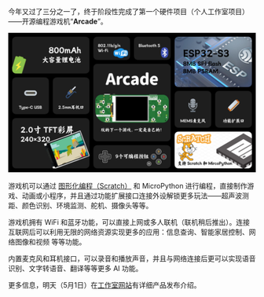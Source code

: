 今年又过了三分之一了，终于阶段性完成了第一个硬件项目（个人工作室项目）——开源编程游戏机“**Arcade**”。

![](_media/arcade.jpg)

游戏机可以通过 [图形化编程（Scratch）](https://make.blockcode.fun/ "BlockCode Playground") 和 MicroPython 进行编程，直接制作游戏、动画或小程序，并且通过功能扩展接口连接外设解锁更多玩法——超声波测距、颜色识别、环境监测、舵机、摄像头等等。

游戏机拥有 WiFi 和蓝牙功能，可以直接上网或多人联机（联机稍后推出）。连接互联网后可以利用无限的网络资源实现更多的应用：信息查询、智能家居控制、网络图像和视频 等等功能。

内置麦克风和耳机接口，可以录音和播放声音，并且与网络连接后更可以实现语音识别、文字转语音、翻译等等更多 AI 功能。

更多信息，明天（5月1日）在[工作室网站](https://lab.blockcode.fun/)有详细产品发布介绍。
